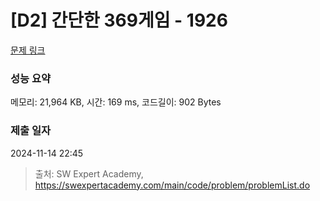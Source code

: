 # [D2] 간단한 369게임 - 1926 

[문제 링크](https://swexpertacademy.com/main/code/problem/problemDetail.do?contestProbId=AV5PTeo6AHUDFAUq) 

### 성능 요약

메모리: 21,964 KB, 시간: 169 ms, 코드길이: 902 Bytes

### 제출 일자

2024-11-14 22:45



> 출처: SW Expert Academy, https://swexpertacademy.com/main/code/problem/problemList.do